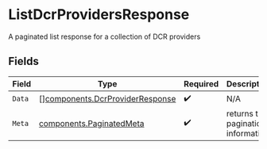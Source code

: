 # ListDcrProvidersResponse

A paginated list response for a collection of DCR providers


## Fields

| Field                                                                              | Type                                                                               | Required                                                                           | Description                                                                        |
| ---------------------------------------------------------------------------------- | ---------------------------------------------------------------------------------- | ---------------------------------------------------------------------------------- | ---------------------------------------------------------------------------------- |
| `Data`                                                                             | [][components.DcrProviderResponse](../../models/components/dcrproviderresponse.md) | :heavy_check_mark:                                                                 | N/A                                                                                |
| `Meta`                                                                             | [components.PaginatedMeta](../../models/components/paginatedmeta.md)               | :heavy_check_mark:                                                                 | returns the pagination information                                                 |